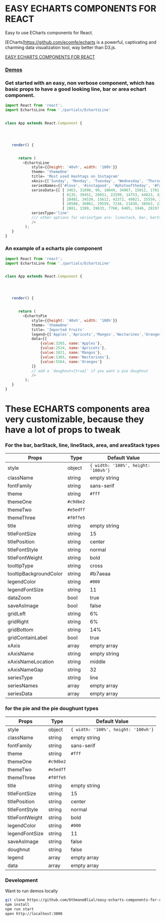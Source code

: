 # EASY ECHARTS COMPONENTS FOR REACT

Easy to use ECharts components for React.


[ECharts]https://github.com/ecomfe/echarts is a powerful, captivating and charming data visualization tool, way better than D3.js.


[EASY ECHARTS COMPONENTS FOR REACT](http://othmaneblial.github.io/easy-echarts-components-for-react/)



### [Demos](http://othmaneblial.github.io/easy-echarts-components-for-react/)




### Get started with an easy, non verbose component, which has basic props to have a good looking line, bar or area echart component.

```js
import React from 'react';
import EchartsLine from './partials/EchartsLine'


class App extends React.Component {




   render() {


      return (
        <EchartsLine
            style={{height: '40vh', width: '100%'}}
            theme= 'themeOne'
            title= 'Most used Hashtags on Instagram'
            xAxis={['Sunday', 'Monday', 'Tuesday', 'Wednesday', 'Thursday', 'Friday', 'Saturday']}
            seriesNames={['#love', '#instagood', '#photooftheday', '#fashion', '#beautiful'],}
            seriesData={[ [ 3463, 31898, 96, 10049, 34967, 15012, 1701 ],
                          [ 8135, 39451, 20651, 22599, 14753, 44823, 32469 ],
                          [ 28401, 34530, 15612, 43372, 49021, 25559, 20051 ],
                          [ 28588, 36861, 29559, 7216, 21830, 38563, 2336 ],
                          [ 2881, 1389, 19633, 7760, 6405, 1946, 28197 ] ]}
            seriesType='line'
            /// other options for seriesType are: linestack, bar, barStack, area, areaStack
            />
         );
   }
}

```


### An example of a echarts pie component

```js
import React from 'react';
import EchartsLine from './partials/EchartsLine'


class App extends React.Component {




   render() {


      return (
        <EchartsPie
            style={{height: '40vh', width: '100%'}}
            theme= 'themeOne'
            title= 'Imported Fruits'
            legend={['Apples','Apricots','Mangos','Nectarines','Oranges']}
            data={[
                {value:3265, name:'Apples'},
                {value:2524, name:'Apricots'},
                {value:1021, name:'Mangos'},
                {value:1365, name:'Nectarines'},
                {value:5564, name:'Oranges'}
            ]}
            // add a `doughnut={true}` if you want a pie doughnut
            />
         );
   }
}

```

# These ECHARTS components area very customizable, because they have a lot of props to tweak
### For the bar, barStack, line, lineStack, area, and areaStack types


Props | Type | Default Value
---------- | ---------- | ---------
style | object | `{ width: '100%', height: '100vh'}`
className | string | empty string
fontFamily | string | sans-serif
theme | string | `#fff`
themeOne | `#c9dbe2`
themeTwo | `#e5edff`
themeThree | `#f0ffe5`
title | string | empty string
titleFontSize | string | 15
titlePosition | string | center
titleFontStyle | string | normal
titleFontWeight | string | bold
tooltipType | string | cross
tooltipBackgroundColor | string | #b7aeaa
legendColor | string | `#000`
legendFontSize | string | 11
dataZoom | bool | true
saveAsImage | bool | false
gridLeft | string | 6%
gridRight | string | 6%
gridBottom | string | 14%
gridContainLabel | bool | true
xAxis | array | empty array
xAxisName | string | empty string
xAxisNameLocation | string | middle
xAxisNameGap | string | 32
seriesType | string | line
seriesNames | array | empty array
seriesData | array | empty array

### for the pie and the pie doughunt types


Props | Type | Default Value
---------- | ---------- | ---------
style | object | `{ width: '100%', height: '100vh'}`
className | string | empty string
fontFamily | string | sans-serif
theme | string | `#fff`
themeOne | `#c9dbe2`
themeTwo | `#e5edff`
themeThree | `#f0ffe5`
title | string | empty string
titleFontSize | string | 15
titlePosition | string | center
titleFontStyle | string | normal
titleFontWeight | string | bold
legendColor | string | `#000`
legendFontSize | string | 11
saveAsImage | string | false
doughnut | string | false
legend | array | empty array
data | array | empty array




### Development
Want to run demos locally

```bash
git clone https://github.com/OthmaneBlial/easy-echarts-components-for-react/
npm install
npm run start
open http://localhost:3000
```
